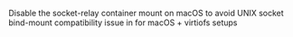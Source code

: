 Disable the socket-relay container mount on macOS to avoid UNIX socket bind-mount compatibility issue in for macOS + virtiofs setups
